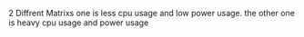 2 Diffrent Matrixs one is less cpu usage and low power usage. the other one is heavy cpu usage and power usage
